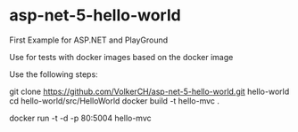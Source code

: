 # asp-net-5-hello-world
First Example for ASP.NET and PlayGround

Use for tests with docker images based on the docker image

Use the following steps:

git clone https://github.com/VolkerCH/asp-net-5-hello-world.git hello-world
cd hello-world/src/HelloWorld
docker build -t hello-mvc .

docker run -t -d -p 80:5004 hello-mvc
